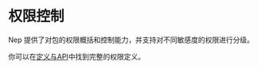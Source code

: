 # 权限控制

Nep 提供了对包的权限概括和控制能力，并支持对不同敏感度的权限进行分级。

你可以在[定义与API](/nep/definition/3-permissions)中找到完整的权限定义。
